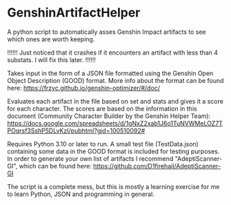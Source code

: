 # GenshinArtifactHelper
A python script to automatically asses Genshin Impact artifacts to see which ones are worth keeping.


!!!!!!
Just noticed that it crashes if it encounters an artifact with less than 4 substats. I will fix this later.
!!!!!!

Takes input in the form of a JSON file formatted using the Genshin Open Object Description (GOOD) format. More info about the format can be found here:
https://frzyc.github.io/genshin-optimizer/#/doc/

Evaluates each artifact in the file based on set and stats and gives it a score for each character. The scores are based on the information in this document (Community Character Builder by the Genshin Helper Team):
https://docs.google.com/spreadsheets/d/1gNxZ2xab1J6o1TuNVWMeLOZ7TPOqrsf3SshP5DLvKzI/pubhtml?gid=100510092#


Requires Python 3.10 or later to run.
A small test file (TestData.json) containing some data in the GOOD format is included for testing purposes. In order to generate your own list of artifacts I recommend "AdeptiScanner-GI", which can be found here:
https://github.com/D1firehail/AdeptiScanner-GI


The script is a complete mess, but this is mostly a learning exercise for me to learn Python, JSON and programming in general.
